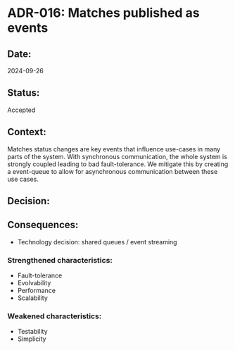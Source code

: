 # ADR-016: Matches published as events
## Date:
2024-09-26

## Status:
Accepted

## Context:
Matches status changes are key events that influence use-cases in many parts of the system.
With synchronous communication, the whole system is strongly coupled leading to bad fault-tolerance.
We mitigate this by creating a event-queue to allow for asynchronous communication between these use cases.

## Decision:

## Consequences:
- Technology decision: shared queues / event streaming



### Strengthened characteristics:
- Fault-tolerance
- Evolvability
- Performance
- Scalability

### Weakened characteristics: 
- Testability
- Simplicity